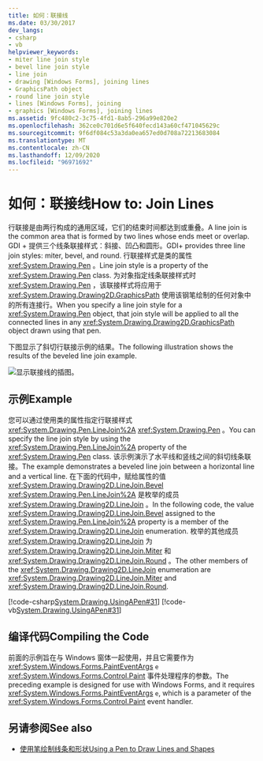 ```yaml
---
title: 如何：联接线
ms.date: 03/30/2017
dev_langs:
- csharp
- vb
helpviewer_keywords:
- miter line join style
- bevel line join style
- line join
- drawing [Windows Forms], joining lines
- GraphicsPath object
- round line join style
- lines [Windows Forms], joining
- graphics [Windows Forms], joining lines
ms.assetid: 9fc480c2-3c75-4fd1-8ab5-296a99e820e2
ms.openlocfilehash: 362ce0c701d6e5f640fecd143a60cf471045629c
ms.sourcegitcommit: 9f6df084c53a3da0ea657ed0d708a72213683084
ms.translationtype: MT
ms.contentlocale: zh-CN
ms.lasthandoff: 12/09/2020
ms.locfileid: "96971692"
---
```

# <a name="how-to-join-lines"></a><span data-ttu-id="d1fb6-102">如何：联接线</span><span class="sxs-lookup"><span data-stu-id="d1fb6-102">How to: Join Lines</span></span>
<span data-ttu-id="d1fb6-103">行联接是由两行构成的通用区域，它们的结束时间都达到或重叠。</span><span class="sxs-lookup"><span data-stu-id="d1fb6-103">A line join is the common area that is formed by two lines whose ends meet or overlap.</span></span> <span data-ttu-id="d1fb6-104">GDI + 提供三个线条联接样式：斜接、凹凸和圆形。</span><span class="sxs-lookup"><span data-stu-id="d1fb6-104">GDI+ provides three line join styles: miter, bevel, and round.</span></span> <span data-ttu-id="d1fb6-105">行联接样式是类的属性 <xref:System.Drawing.Pen> 。</span><span class="sxs-lookup"><span data-stu-id="d1fb6-105">Line join style is a property of the <xref:System.Drawing.Pen> class.</span></span> <span data-ttu-id="d1fb6-106">为对象指定线条联接样式时 <xref:System.Drawing.Pen> ，该联接样式将应用于 <xref:System.Drawing.Drawing2D.GraphicsPath> 使用该钢笔绘制的任何对象中的所有连接行。</span><span class="sxs-lookup"><span data-stu-id="d1fb6-106">When you specify a line join style for a <xref:System.Drawing.Pen> object, that join style will be applied to all the connected lines in any <xref:System.Drawing.Drawing2D.GraphicsPath> object drawn using that pen.</span></span>  
  
 <span data-ttu-id="d1fb6-107">下图显示了斜切行联接示例的结果。</span><span class="sxs-lookup"><span data-stu-id="d1fb6-107">The following illustration shows the results of the beveled line join example.</span></span>  
  
 ![显示联接线的插图。](./media/how-to-join-lines/joined-beveled-lines.gif)  
  
## <a name="example"></a><span data-ttu-id="d1fb6-109">示例</span><span class="sxs-lookup"><span data-stu-id="d1fb6-109">Example</span></span>  
 <span data-ttu-id="d1fb6-110">您可以通过使用类的属性指定行联接样式 <xref:System.Drawing.Pen.LineJoin%2A> <xref:System.Drawing.Pen> 。</span><span class="sxs-lookup"><span data-stu-id="d1fb6-110">You can specify the line join style by using the <xref:System.Drawing.Pen.LineJoin%2A> property of the <xref:System.Drawing.Pen> class.</span></span> <span data-ttu-id="d1fb6-111">该示例演示了水平线和竖线之间的斜切线条联接。</span><span class="sxs-lookup"><span data-stu-id="d1fb6-111">The example demonstrates a beveled line join between a horizontal line and a vertical line.</span></span> <span data-ttu-id="d1fb6-112">在下面的代码中，赋给属性的值 <xref:System.Drawing.Drawing2D.LineJoin.Bevel> <xref:System.Drawing.Pen.LineJoin%2A> 是枚举的成员 <xref:System.Drawing.Drawing2D.LineJoin> 。</span><span class="sxs-lookup"><span data-stu-id="d1fb6-112">In the following code, the value <xref:System.Drawing.Drawing2D.LineJoin.Bevel> assigned to the <xref:System.Drawing.Pen.LineJoin%2A> property is a member of the <xref:System.Drawing.Drawing2D.LineJoin> enumeration.</span></span> <span data-ttu-id="d1fb6-113">枚举的其他成员 <xref:System.Drawing.Drawing2D.LineJoin> 为 <xref:System.Drawing.Drawing2D.LineJoin.Miter> 和 <xref:System.Drawing.Drawing2D.LineJoin.Round> 。</span><span class="sxs-lookup"><span data-stu-id="d1fb6-113">The other members of the <xref:System.Drawing.Drawing2D.LineJoin> enumeration are <xref:System.Drawing.Drawing2D.LineJoin.Miter> and <xref:System.Drawing.Drawing2D.LineJoin.Round>.</span></span>  
  
 [!code-csharp[System.Drawing.UsingAPen#31](~/samples/snippets/csharp/VS_Snippets_Winforms/System.Drawing.UsingAPen/CS/Class1.cs#31)]
 [!code-vb[System.Drawing.UsingAPen#31](~/samples/snippets/visualbasic/VS_Snippets_Winforms/System.Drawing.UsingAPen/VB/Class1.vb#31)]  
  
## <a name="compiling-the-code"></a><span data-ttu-id="d1fb6-114">编译代码</span><span class="sxs-lookup"><span data-stu-id="d1fb6-114">Compiling the Code</span></span>  
 <span data-ttu-id="d1fb6-115">前面的示例旨在与 Windows 窗体一起使用，并且它需要作为 <xref:System.Windows.Forms.PaintEventArgs> `e` <xref:System.Windows.Forms.Control.Paint> 事件处理程序的参数。</span><span class="sxs-lookup"><span data-stu-id="d1fb6-115">The preceding example is designed for use with Windows Forms, and it requires <xref:System.Windows.Forms.PaintEventArgs> `e`, which is a parameter of the <xref:System.Windows.Forms.Control.Paint> event handler.</span></span>  
  
## <a name="see-also"></a><span data-ttu-id="d1fb6-116">另请参阅</span><span class="sxs-lookup"><span data-stu-id="d1fb6-116">See also</span></span>

- [<span data-ttu-id="d1fb6-117">使用笔绘制线条和形状</span><span class="sxs-lookup"><span data-stu-id="d1fb6-117">Using a Pen to Draw Lines and Shapes</span></span>](using-a-pen-to-draw-lines-and-shapes.md)
